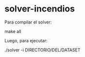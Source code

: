 # solver-incendios

Para compilar el solver:

make all

Luego, para ejecutar: 

./solver -i DIRECTORIO/DEL/DATASET
